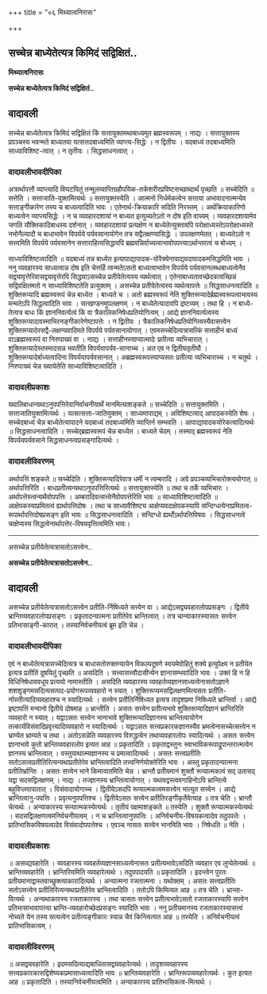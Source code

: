 +++
title = "०६ मिथ्यात्वनिरासः"

+++


## सच्चेन्न बाध्येतेत्यत्र किमिदं सद्विक्षितं..

**मिथ्यात्वनिरासः**

**सच्चेन्न बाध्येतेत्यत्र किमिदं सद्विक्षितं..**

## **वादावली**

सच्चेन्न बाध्येतेत्यत्र किमिदं सद्विक्षितं किं सत्तायुक्तमथाबाध्यमुत ब्रह्मस्वरूपम् । नाद्यः । सत्तायुक्तस्य प्रपञ्चस्य भवन्मते बाध्यतया यत्सत्तदबाध्यमिति व्याप्त्य-सिद्धेः । न द्वितीयः । यदबाध्यं तदबाध्यमिति साध्याविशिष्ट-त्वात् । न तृतीयः । सिद्धसाधनत्वात् ।

### **वादावलीभावदीपिका**

अत्रार्थापत्तौ व्याप्त्यादि विघटयितुं तन्मूलव्याप्तिग्रहौपयिक-तर्कशरीरप्रविष्टसच्छाब्दार्थं पृच्छति ॥ सच्चेदिति ॥ सत्तेति । सत्ताजाति-युक्तमित्यर्थः ॥ सत्तायुक्तस्येति । आत्मनो निर्धर्मकत्वेन सत्ताया अभावादनात्मन्येव सत्ताङ्गीकारेण तस्य च बाध्यत्वादिति भावः । एतेनार्थ-क्रियाकारि सदिति निरस्तम् । अर्थक्रियाकारिणो बाध्यत्वेन व्याप्त्यसिद्धेः । न च व्यवहारदशायां न बाध्यत इत्युच्यतेऽतो न दोष इति वाच्यम् । व्यवहारदशायामेव जगति यौक्तिकादिबाधस्य दर्शनात् । व्यवहारदशायां प्रत्यक्षेण न बाध्येतेत्युक्तावपि परोक्षाध्यस्तेऽपरोक्षाध्यस्ते नभोनैल्यादौ च बाधाभावेन विपर्यये पर्यवसानायोगेन तत्र सद्वैलक्षण्यासिद्धेः । उपलक्षणमेतत् । बाध्यतेऽतो न सत्त्वमिति विपर्यये पर्यवसानेन सत्ताराहित्यसिद्धावपि ब्रह्मवन्निर्वाच्यत्वाभावोपपत्त्याऽर्थान्तरत्वं च बोध्यम् ।

साध्याविशिष्टत्वादिति ॥ यदबाध्यं तन्न बाध्येत इत्यापाद्यापादक-योरैक्येनापाद्यवदापादकमसिद्धमिति भावः । ननु व्यवहारस्य साध्यत्वान्न दोष इति चेत्तर्हि त्वन्मतेऽसतो बाध्यत्वाभावेन विपर्यये पर्यवसानलब्धबाध्यत्वेनैव सद्व्यावृत्तेरिवासद्व्यावृत्तेरपि सिद्ध्याऽसच्चेन्न प्रतीयेतेत्यस्य व्यर्थत्वात् । एतेनाबाध्यतावच्छेदकावच्छिन्नं सद्विवक्षितमतो न साध्याविशिष्टतेति प्रत्युक्तम् । असच्चेन्न प्रतीयेतेत्यस्य व्यर्थत्वापत्तेः ॥ सिद्धसाधनत्वादिति ॥ शुक्तिरूप्यादि ब्रह्मस्वरूपं चेन्न बाध्येत । बाध्यते च । अतो ब्रह्मस्वरूपं नेति शुक्तिरूप्यादेर्ब्रह्मस्वरूपत्वाभावस्य मन्मतेऽपि सिद्धत्वादिति भावः । सत्खण्डनमुपलक्षणम् । न बाध्येतेत्यादावपि द्रष्टव्यम् । तथा हि । न बाध्ये-तेत्यत्र बाधः किं ज्ञाननिवर्त्यत्वं किं वा त्रैकालिकनिषेधप्रतियोगित्वम् । आद्ये ज्ञाननिवर्त्यत्वस्य शुक्तिरूप्यादावस्माभिरनङ्गीकारेणेष्टापत्तेः । न द्वितीयः । त्रैकालिकनिषेधप्रतियोगित्वस्यैवासत्त्वेन शुक्तिरूप्यादेरसद्वै-लक्षण्यवादिमते विपर्यये पर्यवसानायोगात् । एवमसच्चेदित्यत्रासत्किं सत्ताहीनं बाध्यं वाऽब्रह्मस्वरूपं वा निरुपाख्यं वा । नाद्यः । सत्ताहीनस्याप्यात्मादेः प्रतीत्या व्यभिचारात् । शुक्तिरूप्यादेस्तस्मादसन्न भवतीति विपर्ययापर्यव-सानाच्च । अत एव न द्वितीयतृतीयौ । शुक्तिरूप्यादेर्बाध्यत्वादिना विपर्ययापर्यवसानात् । अब्रह्मस्वरूपस्याप्यसतः प्रतीत्या व्यभिचाराच्च । न चतुर्थः । निरुपाख्यं चेन्न ख्यायेतेति साध्याविशिष्टत्वादिति ।

### **वादावलीप्रकाशः**

ख्यातिबाधान्यथाऽनुपपत्तिरेवानिर्वाचनीयार्थे मानमित्याशङ्कते ॥ सच्चेदिति ॥ सत्तायुक्तमिति । सत्ताजातियुक्तमित्यर्थः । यत्सत्सत्ता-जातियुक्तम् । साध्यमापाद्यम् । अविशिष्टत्वाद् आपादकस्येति शेषः । सच्चेदबाध्यं चेन्न बाध्येतेत्यापादने यदबाध्यं तदबाध्यमिति व्याप्तिर्न सम्भवति । आपाद्यापादकयोरेकत्वादित्यर्थः ॥ सिद्धसाधनत्वादिति । सच्चेद्ब्रह्मस्वरूपं चेन्न बाध्येत । बाध्यते चेदम् । तस्माद् ब्रह्मस्वरूपं नेति विपर्ययपर्यवसाने सिद्धसाधनत्वप्रसङ्गादित्यर्थः ।

### **वादावलीविवरणम्**

अर्थापत्तिं शङ्कते ॥ सच्चेदिति । शुक्तिरूप्यादिरेवात्र धर्मी न त्वम्बरादि । अग्रे प्रपञ्चव्यभिचारोक्त्ययोगात् ॥ अर्थापत्तिरिति । बाधप्रतीत्यन्यथाऽनुपपत्तिरित्यर्थः ॥ सत्तायुक्तस्येति ॥ तथा च तर्के व्यभिचारः । अर्थापत्तेस्त्वन्यथैवोपपत्तिः । अम्बरादिवत्सत्त्वेनैवोपपत्तेरिति भावः ॥ साध्याविशिष्टत्वादिति ॥ आक्षेपकस्याप्रमितत्वं ह्यर्थापत्तिदोषः । तथा च साध्यावैशिष्ट्य आक्षेप्यवदाक्षेपकस्यापि सन्दिग्धत्वेनाप्रमितत्व-रूपार्थापत्तिदोषप्रसङ्ग इति भावः ॥ सिद्धसाधनत्वादिति । सन्दिग्धो ह्यर्थोऽर्थापत्तिविषयः । सिद्धसाधनत्वे चाक्षेप्यस्य सिद्धत्वेनार्थापत्तेर-विषयवृत्तित्वमिति भावः।

------------------------------------------------------------------------

असच्चेन्न प्रतीयेतेत्यत्रासतोऽसत्त्वेन..

**असच्चेन्न प्रतीयेतेत्यत्रासतोऽसत्त्वेन..**

## **वादावली**

असच्चेन्न प्रतीयेतेत्यत्रासतोऽसत्त्वेन प्रतीति-र्निषिध्यते सत्त्वेन वा । आद्येऽसद्व्यवहारलोपप्रसङ्गः । द्वितीये भ्रान्तिव्यवहारलोपप्रसङ्गः । प्रकृतादन्यात्मना प्रतीतेरेव भ्रान्तित्वात् । तत्र चान्याकारस्यासतः सत्त्वेन प्रतिभासाङ्गी-कारात् । तस्यानिर्वचनीयत्वं ब्रूम इति चेन्न ।

### **वादावलीभावदीपिका**

एवं न बाध्येतेत्यत्रासच्चेदित्यत्र च बाधासतोरुक्तन्यायेन विकल्पदूषणे स्वयमेवोहितुं शक्ये इत्युपेक्ष्य न प्रतीयेत इत्यत्र प्रतीतिं दूषयितुं पृच्छति ॥ असदिति । सत्त्वासत्त्वौदासीन्येन ज्ञानासम्भवादिति भावः । उक्तं हि न हि विधिनिषेधाववधूय प्रत्ययो नामास्तीति । असदिति व्यवहारस्य व्यवहर्तव्यज्ञानसाध्यत्वेनासतोऽज्ञाने शशशृृङ्गमसदित्यसत्पद-प्रयोगरूपव्यवहारो न स्यात् । शुक्तिरूप्यमसद्विलक्षणमित्यसतः प्रतीति-र्नास्तीत्यादिव्यवहारश्च न स्यादित्यर्थः । सत्त्वेन प्रतीतिर्निषिध्यत इत्यत्र तादृशप्रमा निषिध्यते भ्रान्तिर्वा । आद्ये इष्टापत्तिं मन्वानो द्वितीये दोषमाह ॥ भ्रान्तीति । असतः सत्त्वेन प्रतीत्यभावे शुक्तिरूप्यादिज्ञानं भ्रान्तिरिति व्यवहारो न स्यात् । यद्वाऽसतः सत्त्वेन भानाभावे शुक्तिरूप्यादिज्ञानस्य भ्रान्तित्वायोगेन तत्कार्यविसंवादिप्रवृत्त्यादिव्यवहारो न स्यादित्यर्थः । यद्वाऽसतः सत्त्वप्रकारकज्ञानस्यैव भ्रमत्वेनासच्चेत्सत्त्वेन न भ्राम्येत भ्राम्यते च तथा । अतोऽसन्नेति व्यवहारस्य विरुद्धत्वेन तथाव्यवहारलोपः स्यादित्यर्थः । असतः सत्त्वेन ज्ञानाभावे कुतो भ्रान्तिव्यवहारलोप इत्यत आह ॥ प्रकृतादिति । प्रकृताद्वस्तुनः स्वाभाविकरूपाद्रूपान्तरात्मत्वेन ज्ञानस्य भ्रान्तित्वात् । वस्तुयाथात्म्यज्ञानस्य च प्रमात्वादित्यर्थः । असतः सत्त्वप्रतीतिः सतोऽसत्वप्रतीतिरित्यन्यथाप्रतीतेरेव भ्रान्तित्वादिति तत्त्वनिर्णयोक्तेरिति भावः । अस्तु प्रकृतादन्यात्मना प्रतीतिर्भ्रान्तिः । असतः सत्त्वेन भाने किमायातमिति चेन्न । भ्रान्तौ प्रतीयमानं शुक्तौ रूप्यात्मकत्वं सद् उतासद् यद्वा सदसद्विलक्षणम् । नाद्यः । तज्ज्ञानस्य भ्रान्तित्वायोगात् । यथावद्वस्त्ववगाहिनोऽपि भ्रान्तित्वे बहुविप्लवापातात् । विसंवादायोगाच्च । द्वितीयेऽसदपि रूप्यात्मकत्वमसत्त्वेन भात्युत सत्त्वेन । आद्ये भ्रान्तित्वानु-पपत्तिः । प्रवृत्यनुपपत्तिश्च । द्वितीयेऽसतः सत्त्वेन प्रतीतिरङ्गीकृतैवेत्याह ॥ तत्र चेति । भ्रान्तौ चेत्यर्थः । अन्याकारस्य रूप्यात्मकस्येत्यर्थः । तृतीयं पक्षमाशङ्कते ॥ तस्येति । शुक्तौ रूप्यात्मकस्येत्यर्थः । सदसद्विलक्षणत्वमनिर्वचनीयत्वम् । न च भ्रान्तित्वानुपपत्तिः । अनिर्वचनीय-विषयकत्वादेव तदुपपत्तेः । प्रातिभासिकविषयत्वादेव विसंवादोपपत्तेश्च । एवञ्च नासतः सत्त्वेन भानमिति भावः । निषेधति ॥ नेति ।

### **वादावलीप्रकाशः**

॥ असव्द्यवहारेति । व्यवहारस्य व्यवहर्तव्यज्ञानसाध्यत्वेनासतः प्रतीत्यभावेऽसदिति व्यवहार एव लुप्येतेत्यर्थः ॥ भ्रान्तिव्यवहारेति । भ्रान्तिरियमिति व्यवहारेत्यर्थः । तदुपपादयति ॥ प्रकृतादिति । इदन्त्वेन पुरतः प्रतीयमानाद्वास्तवाच्छुक्त्याकारादित्यर्थः । अन्यात्मना रजतात्मना । यथोक्तम् । असतः सत्त्वप्रतीतिः सतोऽसत्त्वेन प्रतीतिरित्यन्यथाप्रतीतेरेव भ्रान्तित्वादिति । ततोऽपि किमित्यत आह ॥ तत्र चेति । भ्रान्ता-वित्यर्थः । अन्यथाकारस्य रजताकारस्य । तथा चासतः सत्त्वेन प्रतीत्यभावेऽसतो रजताकारस्यापि सत्त्वेन प्रतिभासाभावापत्त्या भ्रान्ति-व्यवहारोच्छेदप्रसङ्गः स्यादिति भावः । ननु प्रतीयमानस्य रजताकारस्यासत्त्वं नोच्यते येन तस्य सत्यत्वेन प्रतीत्यङ्गीकारः स्यान्न चैवं किन्त्वित्यत आह ॥ तस्येति । अनिर्वचनीयत्वं प्रातिभासिकत्वम् ।

### **वादावलीविवरणम्**

॥ असद्व्यवहारेति । इदमसदित्याद्यबाधितासद्व्यवहारेत्यर्थः । तादृशव्यवहारस्य सत्त्वप्रकारकासद्विशेष्यकप्रमासाध्यत्वादिति भावः ॥ भ्रान्तिव्यवहारेति । भ्रान्तिरूपव्यवहारेत्यर्थः । कुत इत्यत आह ॥ प्रकृतादिति । तस्यानिर्वचनीयत्वमिति । अन्याकारस्य प्रातिभासिकत्व-मित्यर्थः ।

